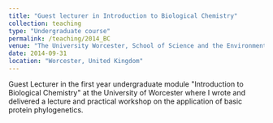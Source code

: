 ```yaml
---
title: "Guest lecturer in Introduction to Biological Chemistry"
collection: teaching
type: "Undergraduate course"
permalink: /teaching/2014_BC
venue: "The University Worcester, School of Science and the Environment"
date: 2014-09-31
location: "Worcester, United Kingdom"
---
```


Guest Lecturer in the first year undergraduate module "Introduction to Biological Chemistry" at the University of Worcester where I wrote and delivered a lecture and practical workshop on the application of basic protein phylogenetics.  

